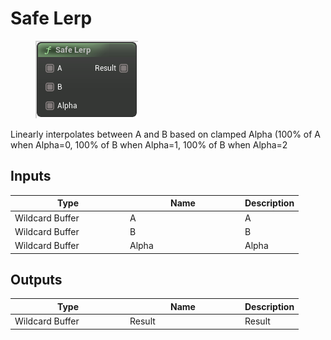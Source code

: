 # Safe Lerp

<div align="left" data-full-width="false">

<figure><img src="Safe_Lerp.png" alt=""><figcaption></figcaption></figure>

</div>

Linearly interpolates between A and B based on clamped Alpha (100% of A when Alpha=0, 100% of B when Alpha=1, 100% of B when Alpha=2

## Inputs

<table>
<thead><tr><th width="170">Type</th><th width="170">Name</th><th>Description</th></tr></thead>
<tbody>
<tr><td>Wildcard Buffer</td><td>A</td><td>A</td></tr>
<tr><td>Wildcard Buffer</td><td>B</td><td>B</td></tr>
<tr><td>Wildcard Buffer</td><td>Alpha</td><td>Alpha</td></tr>
</tbody>
</table>

## Outputs

<table>
<thead><tr><th width="170">Type</th><th width="170">Name</th><th>Description</th></tr></thead>
<tbody>
<tr><td>Wildcard Buffer</td><td>Result</td><td>Result</td></tr>
</tbody>
</table>